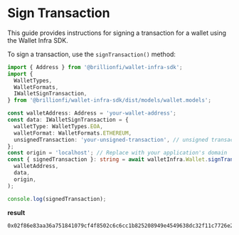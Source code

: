 # Sign Transaction

This guide provides instructions for signing a transaction for a wallet using the Wallet Infra SDK.

To sign a transaction, use the `signTransaction()` method:

```ts
import { Address } from '@brillionfi/wallet-infra-sdk';
import {
  WalletTypes,
  WalletFormats,
  IWalletSignTransaction,
} from '@brillionfi/wallet-infra-sdk/dist/models/wallet.models';

const walletAddress: Address = 'your-wallet-address';
const data: IWalletSignTransaction = {
  walletType: WalletTypes.EOA,
  walletFormat: WalletFormats.ETHEREUM,
  unsignedTransaction: 'your-unsigned-transaction', // unsigned transaction (without "0x" prefix)
};
const origin = 'localhost'; // Replace with your application's domain
const { signedTransaction }: string = await walletInfra.Wallet.signTransaction(
  walletAddress,
  data,
  origin,
);

console.log(signedTransaction);
```

**result**

```bash
0x02f86e83aa36a751841079cf4f8502c6c6cc1b825208949e4549638dc32f11c7726e26205705bcdc87e0566480c080a0df7d9096984953982fda3b7ff8857ab44e61d88d6e657b1d23dddf29af0d9cb1a0653b105a7c669d0752a6ae3a99c2ae175d6438d4fbccd984acc7c77785d234f4
```
